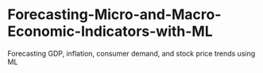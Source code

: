 # Forecasting-Micro-and-Macro-Economic-Indicators-with-ML
Forecasting GDP, inflation, consumer demand, and stock price trends using ML

